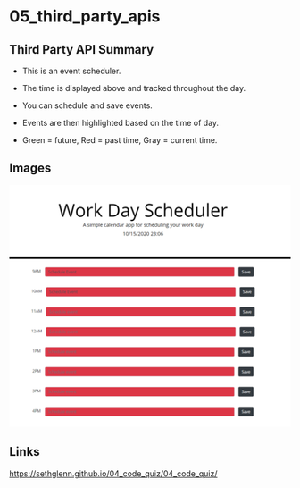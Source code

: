 # 05_third_party_apis

## Third Party API Summary

* This is an event scheduler.

* The time is displayed above and tracked throughout the day.

* You can schedule and save events.

* Events are then highlighted based on the time of day.

* Green = future, Red = past time, Gray = current time.

## Images
![Screenshot01](./05_third_party_apis/screenshot01.png)

## Links

https://sethglenn.github.io/04_code_quiz/04_code_quiz/